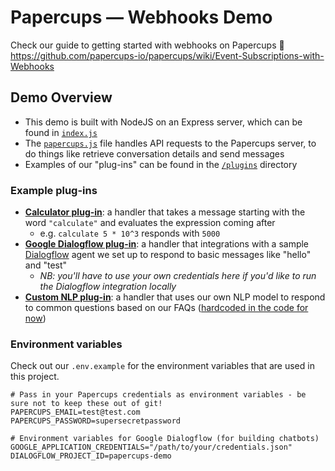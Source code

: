 # Papercups — Webhooks Demo

Check our guide to getting started with webhooks on Papercups :tada: 
https://github.com/papercups-io/papercups/wiki/Event-Subscriptions-with-Webhooks

## Demo Overview

- This demo is built with NodeJS on an Express server, which can be found in [`index.js`](https://github.com/reichert621/papercups-webhooks-demo/blob/master/index.js)
- The [`papercups.js`](https://github.com/reichert621/papercups-webhooks-demo/blob/master/papercups.js) file handles API requests to the Papercups server, to do things like retrieve conversation details and send messages
- Examples of our "plug-ins" can be found in the [`/plugins`](https://github.com/reichert621/papercups-webhooks-demo/tree/master/plugins) directory


### Example plug-ins

- **[Calculator plug-in](https://github.com/reichert621/papercups-webhooks-demo/blob/master/plugins/calculator.js)**: a handler that takes a message starting with the word `"calculate"` and evaluates the expression coming after
  - e.g. `calculate 5 * 10^3` responds with `5000`
- **[Google Dialogflow plug-in](https://github.com/reichert621/papercups-webhooks-demo/blob/master/plugins/dialogflow.js)**: a handler that integrations with a sample [Dialogflow](https://dialogflow.cloud.google.com/) agent we set up to respond to basic messages like "hello" and "test"
  - *NB: you'll have to use your own credentials here if you'd like to run the Dialogflow integration locally*
- **[Custom NLP plug-in](https://github.com/reichert621/papercups-webhooks-demo/blob/master/plugins/semantic-similarity.js)**: a handler that uses our own NLP model to respond to common questions based on our FAQs ([hardcoded in the code for now](https://github.com/reichert621/papercups-webhooks-demo/blob/master/plugins/semantic-similarity.js#L5))

### Environment variables

Check out our `.env.example` for the environment variables that are used in this project.

```
# Pass in your Papercups credentials as environment variables - be sure not to keep these out of git!
PAPERCUPS_EMAIL=test@test.com
PAPERCUPS_PASSWORD=supersecretpassword

# Environment variables for Google Dialogflow (for building chatbots)
GOOGLE_APPLICATION_CREDENTIALS="/path/to/your/credentials.json"
DIALOGFLOW_PROJECT_ID=papercups-demo
```
